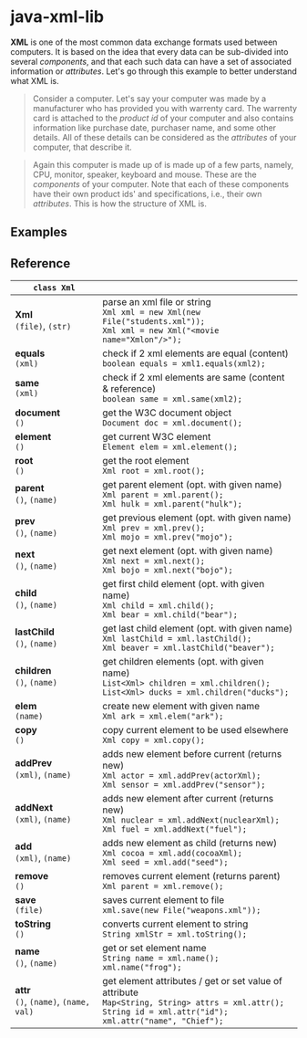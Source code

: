 # java-xml-lib

**XML** is one of the most common data exchange formats used between computers.
It is based on the idea that every data can be sub-divided into several *components*,
and that each such data can have a set of associated information or *attributes*.
Let's go through this example to better understand what XML is.

> Consider a computer. Let's say your computer was made by a manufacturer who
> has provided you with warrenty card. The warrenty card  is attached to the
> *product id* of your computer and also contains information like purchase date,
> purchaser name, and some other details. All of these details can be considered
> as the *attributes* of your computer, that describe it.

> Again this computer is made up of is made up of a few parts, namely, CPU,
> monitor, speaker, keyboard and mouse. These are the *components* of your
> computer. Note that each of these components have their own product ids'
> and specifications, i.e., their own *attributes*. This is how the structure
> of XML is.


## Examples

## Reference

| `class Xml` |   |
|-------------|---|
| **Xml** <br/> `(file)`, `(str)`                                                                                            | parse an xml file or string <br/>                                                                                          `Xml xml = new Xml(new File("students.xml"));` <br/>                                                                       `Xml xml = new Xml("<movie name="Xmlon"/>");` |
| **equals** <br/> `(xml)`                                                                                                   | check if 2 xml elements are equal (content) <br/>                                                                          `boolean equals = xml1.equals(xml2);` | 
| **same** <br/> `(xml)`                                                                                                     | check if 2 xml elements are same (content & reference) <br/>                                                               `boolean same = xml.same(xml2);` |
| **document** <br/> `()`                                                                                                    | get the W3C document object <br/>                                                                                         `Document doc = xml.document();` |
| **element** <br/> `()`                                                                                                     | get current W3C element <br/>                                                                                            `Element elem = xml.element();` |
| **root** <br/> `()`                                                                                                        | get the root element <br/>                                                                                                 `Xml root = xml.root();` |
| **parent** <br/> `()`, `(name)`                                                                                            | get parent element (opt. with given name) <br/>                                                                           `Xml parent = xml.parent();` <br/>                                                                                          `Xml hulk = xml.parent("hulk");` |
| **prev** <br/> `()`, `(name)`                                                                                              | get previous element (opt. with given name) <br/>                                                                          `Xml prev = xml.prev();` <br/>                                                                                               `Xml mojo = xml.prev("mojo");` |
| **next** <br/> `()`, `(name)`                                                                                              | get next element (opt. with given name) <br/>                                                                             `Xml next = xml.next();` <br/>                                                                                               `Xml bojo = xml.next("bojo");` |
| **child** <br/> `()`, `(name)`                                                                                             | get first child element (opt. with given name) <br/>                                                                       `Xml child = xml.child();` <br/>                                                                                            `Xml bear = xml.child("bear");` |
| **lastChild** <br/> `()`, `(name)`                                                                                         | get last child element (opt. with given name) <br/>                                                                       `Xml lastChild = xml.lastChild();` <br/>                                                                                     `Xml beaver = xml.lastChild("beaver");` |
| **children** <br/> `()`, `(name)`                                                                                          | get children elements (opt. with given name) <br/>                                                                       `List<Xml> children = xml.children();` <br/>                                                                                `List<Xml> ducks = xml.children("ducks");` |
| **elem** <br/> `(name)`                                                                                                    | create new element with given name <br/>                                                                                  `Xml ark = xml.elem("ark");` |
| **copy** <br/> `()`                                                                                                        | copy current element to be used elsewhere <br/>                                                                            `Xml copy = xml.copy();` |
| **addPrev** <br/> `(xml)`, `(name)`                                                                                        | adds new element before current (returns new) <br/>                                                                       `Xml actor = xml.addPrev(actorXml);` <br/>                                                                                   `Xml sensor = xml.addPrev("sensor");` |
| **addNext** <br/> `(xml)`, `(name)`                                                                                        | adds new element after current (returns new) <br/>                                                                       `Xml nuclear = xml.addNext(nuclearXml);` <br/>                                                                              `Xml fuel = xml.addNext("fuel");` |
| **add** <br/> `(xml)`, `(name)`                                                                                            | adds new element as child (returns new) <br/>                                                                             `Xml cocoa = xml.add(cocoaXml);` <br/>                                                                                      `Xml seed = xml.add("seed");` |
| **remove** <br/> `()`                                                                                                      | removes current element (returns parent) <br/>                                                                             `Xml parent = xml.remove();` |
| **save** <br/> `(file)`                                                                                                    | saves current element to file <br/>                                                                                        `xml.save(new File("weapons.xml"));` |
| **toString** <br/> `()`                                                                                                    | converts current element to string <br/>                                                                                  `String xmlStr = xml.toString();` |
| **name** <br/> `()`, `(name)`                                                                                              | get or set element name <br/>                                                                                              `String name = xml.name();` <br/>                                                                                            `xml.name("frog");` |
| **attr** <br/> `()`, `(name)`, `(name, val)`                                                                               | get element attributes / get or set value of attribute <br/>                                                               `Map<String, String> attrs = xml.attr();` <br/>                                                                              `String id = xml.attr("id");` <br/>                                                                                          `xml.attr("name", "Chief");` |
